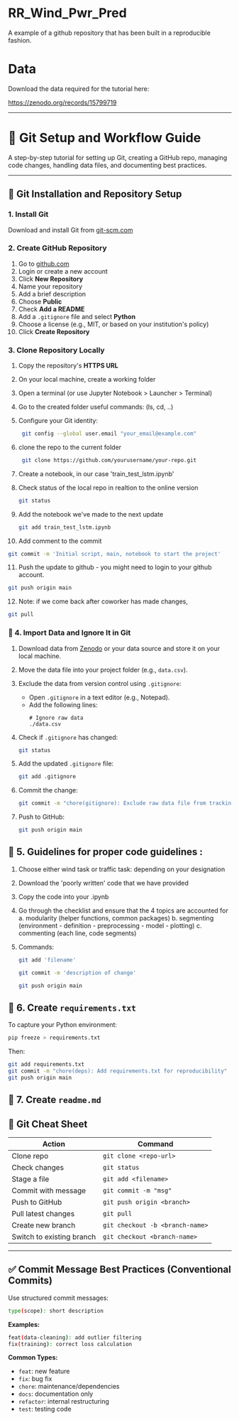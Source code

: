 # RR_Wind_Pwr_Pred
A example of a github repository that has been built in a reproducible fashion.

# Data 
Download the data required for the tutorial here:

https://zenodo.org/records/15799719

---

# 🚀 Git Setup and Workflow Guide

A step-by-step tutorial for setting up Git, creating a GitHub repo, managing code changes, handling data files, and documenting best practices.

---

## 🔧 Git Installation and Repository Setup

### 1. Install Git
Download and install Git from [git-scm.com](https://git-scm.com)

### 2. Create GitHub Repository
1. Go to [github.com](https://github.com)
2. Login or create a new account
3. Click **New Repository**
4. Name your repository
5. Add a brief description
6. Choose **Public**
7. Check **Add a README**
8. Add a `.gitignore` file and select **Python**
9. Choose a license (e.g., MIT, or based on your institution's policy)
10. Click **Create Repository**

### 3. Clone Repository Locally
1. Copy the repository's **HTTPS URL**
2. On your local machine, create a working folder
3. Open a terminal (or use Jupyter Notebook > Launcher > Terminal)
4. Go to the created folder useful commands: (ls, cd, ..)
5. Configure your Git identity:
   ```bash
    git config --global user.email "your_email@example.com"
    ```
    
6. clone the repo to the current folder
   ```bash
    git clone https://github.com/yourusername/your-repo.git
    ```
    
7. Create a notebook, in our case 'train_test_lstm.ipynb'
8. Check status of the local repo in realtion to the online version
   ```bash
   git status
   ```
   
9. Add the notebook we've made to the next update
   ```bash
   git add train_test_lstm.ipynb
   ```

10. Add comment to the commit
   ```bash
   git commit -m 'Initial script, main, notebook to start the project'
   ```

11. Push the update to github - you might need to login to your github account.
   ```bash
   git push origin main
   ```
   
12. Note: if we come back after coworker has made changes, 
   ```bash
   git pull
   ```



### 📂 4. Import Data and Ignore It in Git

1. Download data from [Zenodo](https://zenodo.org/records/15799719) or your data source and store it on your local machine.
2. Move the data file into your project folder (e.g., `data.csv`).
3. Exclude the data from version control using `.gitignore`:
   - Open `.gitignore` in a text editor (e.g., Notepad).
   - Add the following lines:
     ```plaintext
     # Ignore raw data
     ./data.csv
     ```

4. Check if `.gitignore` has changed:
   ```bash
   git status
   ```

5. Add the updated `.gitignore` file:
   ```bash
   git add .gitignore
   ```

6. Commit the change:
   ```bash
   git commit -m "chore(gitignore): Exclude raw data file from tracking"
   ```

7. Push to GitHub:
   ```bash
   git push origin main
   ```

## 🧪 5. Guidelines for proper code guidelines :

1. Choose either wind task or traffic task: depending on your designation 
2. Download the 'poorly written' code that we have provided
3. Copy the code into your .ipynb
4. Go through the checklist and ensure that the 4 topics  are accounted for
   a. modularity (helper functions, common packages)
   b. segmenting (environment - definition - preprocessing - model - plotting)
   c. commenting (each line, code segments)
   
6. Commands:
   ```bash
   git add 'filename'
   ```
   ```bash
   git commit -m 'description of change'
   ```
   ```bash
   git push origin main
   ```

## 🧪 6. Create `requirements.txt`

To capture your Python environment:

```bash
pip freeze > requirements.txt
```

Then:
```bash
git add requirements.txt
git commit -m "chore(deps): Add requirements.txt for reproducibility"
git push origin main
```

## 🧪 7. Create `readme.md`


## 🧠 Git Cheat Sheet

| Action                    | Command                                 |
|---------------------------|-----------------------------------------|
| Clone repo                | `git clone <repo-url>`                  |
| Check changes             | `git status`                            |
| Stage a file              | `git add <filename>`                    |
| Commit with message       | `git commit -m "msg"`                   |
| Push to GitHub            | `git push origin <branch>`              |
| Pull latest changes       | `git pull`                              |
| Create new branch         | `git checkout -b <branch-name>`         |
| Switch to existing branch | `git checkout <branch-name>`            |

---

## ✅ Commit Message Best Practices (Conventional Commits)

Use structured commit messages:

```bash
type(scope): short description
```

**Examples:**
```bash
feat(data-cleaning): add outlier filtering
fix(training): correct loss calculation
```

**Common Types:**
- `feat`: new feature
- `fix`: bug fix
- `chore`: maintenance/dependencies
- `docs`: documentation only
- `refactor`: internal restructuring
- `test`: testing code



